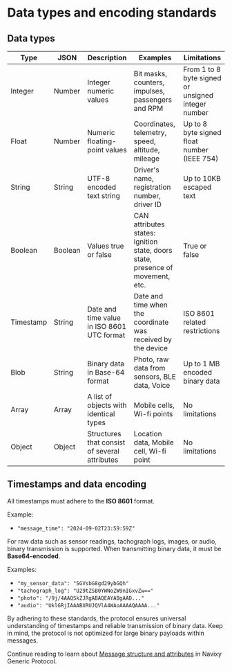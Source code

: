 # Data types and encoding standards

## Data types

| **Type** | **JSON** | **Description** | **Examples** | **Limitations** |
| --- | --- | --- | --- | --- |
| Integer | Number | Integer numeric values | Bit masks, counters, impulses, passengers and RPM | From 1 to 8 byte signed or unsigned integer number |
| Float | Number | Numeric floating-point values | Coordinates, telemetry, speed, altitude, mileage | Up to 8 byte signed float number (IEEE 754) |
| String | String | UTF-8 encoded text string | Driver's name, registration number, driver ID | Up to 10KB escaped text |
| Boolean | Boolean | Values true or false | CAN attributes states: ignition state, doors state, presence of movement, etc. | True or false |
| Timestamp | String | Date and time value in ISO 8601 UTC format | Date and time when the coordinate was received by the device | ISO 8601 related restrictions |
| Blob | String | Binary data in Base-64 format | Photo, raw data from sensors, BLE data, Voice | Up to 1 MB encoded binary data |
| Array | Array | A list of objects with identical types | Mobile cells, Wi-fi points | No limitations |
| Object | Object | Structures that consist of several attributes | Location data, Mobile cell, Wi-fi point | No limitations |

## Timestamps and data encoding

All timestamps must adhere to the **ISO 8601** format.

Example:

- `"message_time": "2024-09-02T23:59:59Z"`

For raw data such as sensor readings, tachograph logs, images, or audio, binary transmission is supported. When transmitting binary data, it must be **Base64-encoded**.

Examples:

- `"my_sensor_data": "SGVsbG8gd29ybGQh"`
- `"tachograph_log": "U29tZSB0YWNoZW9nIGxvZw=="`
- `"photo": "/9j/4AAQSkZJRgABAQEAYABgAAD..."`
- `"audio": "UklGRjIAAABXRUJQVlA4WAoAAAAQAAAA..."`

By adhering to these standards, the protocol ensures universal understanding of timestamps and reliable transmission of binary data. Keep in mind, the protocol is not optimized for large binary payloads within messages.

Continue reading to learn about [Message structure and attributes](message-structure-and-attributes.md) in Navixy Generic Protocol.